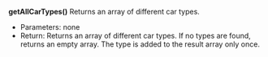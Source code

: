 **getAllCarTypes()**
Returns an array of different car types.

- Parameters: none
- Return: Returns an array of different car types. If no types are found, returns an empty array. The type is added to the result array only once.
